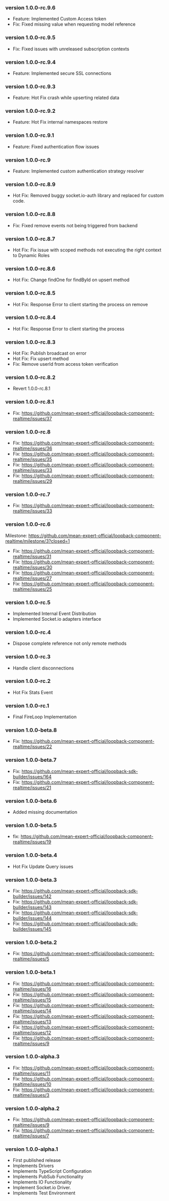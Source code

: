 ### version 1.0.0-rc.9.6

- Feature: Implemented Custom Access token
- Fix: Fixed missing value when requesting model reference

### version 1.0.0-rc.9.5

- Fix: Fixed issues with unreleased subscription contexts

### version 1.0.0-rc.9.4

- Feature: Implemented secure SSL connections

### version 1.0.0-rc.9.3

- Feature: Hot Fix crash while upserting related data

### version 1.0.0-rc.9.2

- Feature: Hot Fix internal namespaces restore

### version 1.0.0-rc.9.1

- Feature: Fixed authentication flow issues

### version 1.0.0-rc.9

- Feature: Implemented custom authentication strategy resolver

### version 1.0.0-rc.8.9

- Hot Fix: Removed buggy socket.io-auth library and replaced for custom code.

### version 1.0.0-rc.8.8

- Fix: Fixed remove events not being triggered from backend

### version 1.0.0-rc.8.7

- Hot Fix: Fix issue with scoped methods not executing the right context to Dynamic Roles

### version 1.0.0-rc.8.6

- Hot Fix: Change findOne for findById on upsert method

### version 1.0.0-rc.8.5

- Hot Fix: Response Error to client starting the process on remove

### version 1.0.0-rc.8.4

- Hot Fix: Response Error to client starting the process

### version 1.0.0-rc.8.3

- Hot Fix: Publish broadcast on error
- Hot Fix: Fix upsert method
- Fix: Remove userId from access token verification

### version 1.0.0-rc.8.2

- Revert 1.0.0-rc.8.1

### version 1.0.0-rc.8.1

- Fix: https://github.com/mean-expert-official/loopback-component-realtime/issues/37

### version 1.0.0-rc.8

- Fix: https://github.com/mean-expert-official/loopback-component-realtime/issues/36
- Fix: https://github.com/mean-expert-official/loopback-component-realtime/issues/35
- Fix: https://github.com/mean-expert-official/loopback-component-realtime/issues/33
- Fix: https://github.com/mean-expert-official/loopback-component-realtime/issues/29

### version 1.0.0-rc.7

- Fix: https://github.com/mean-expert-official/loopback-component-realtime/issues/33

### version 1.0.0-rc.6

Milestone: https://github.com/mean-expert-official/loopback-component-realtime/milestone/3?closed=1

- Fix: https://github.com/mean-expert-official/loopback-component-realtime/issues/31
- Fix: https://github.com/mean-expert-official/loopback-component-realtime/issues/30
- Fix: https://github.com/mean-expert-official/loopback-component-realtime/issues/27
- Fix: https://github.com/mean-expert-official/loopback-component-realtime/issues/25

### version 1.0.0-rc.5

- Implemented Internal Event Distribution
- Implemented Socket.io adapters interface

### version 1.0.0-rc.4

- Dispose complete reference not only remote methods

### version 1.0.0-rc.3

- Handle client disconnections

### version 1.0.0-rc.2

- Hot Fix Stats Event

### version 1.0.0-rc.1

- Final FireLoop Implementation

### version 1.0.0-beta.8

- Fix: https://github.com/mean-expert-official/loopback-component-realtime/issues/22

### version 1.0.0-beta.7

- Fix: https://github.com/mean-expert-official/loopback-sdk-builder/issues/164
- Fix: https://github.com/mean-expert-official/loopback-component-realtime/issues/21

### version 1.0.0-beta.6

- Added missing documentation

### version 1.0.0-beta.5

- fix: https://github.com/mean-expert-official/loopback-component-realtime/issues/19

### version 1.0.0-beta.4

- Hot Fix Update Query issues

### version 1.0.0-beta.3

- Fix: https://github.com/mean-expert-official/loopback-sdk-builder/issues/142
- Fix: https://github.com/mean-expert-official/loopback-sdk-builder/issues/143
- Fix: https://github.com/mean-expert-official/loopback-sdk-builder/issues/144
- Fix: https://github.com/mean-expert-official/loopback-sdk-builder/issues/145

### version 1.0.0-beta.2

- Fix: https://github.com/mean-expert-official/loopback-component-realtime/issues/5

### version 1.0.0-beta.1

- Fix: https://github.com/mean-expert-official/loopback-component-realtime/issues/16
- Fix: https://github.com/mean-expert-official/loopback-component-realtime/issues/15
- Fix: https://github.com/mean-expert-official/loopback-component-realtime/issues/14
- Fix: https://github.com/mean-expert-official/loopback-component-realtime/issues/13
- Fix: https://github.com/mean-expert-official/loopback-component-realtime/issues/12
- Fix: https://github.com/mean-expert-official/loopback-component-realtime/issues/9

### version 1.0.0-alpha.3

- Fix: https://github.com/mean-expert-official/loopback-component-realtime/issues/11
- Fix: https://github.com/mean-expert-official/loopback-component-realtime/issues/10
- Fix: https://github.com/mean-expert-official/loopback-component-realtime/issues/3

### version 1.0.0-alpha.2

- Fix: https://github.com/mean-expert-official/loopback-component-realtime/issues/9
- Fix: https://github.com/mean-expert-official/loopback-component-realtime/issues/7

### version 1.0.0-alpha.1

- First published release
- Implements Drivers
- Implements TypeScript Configuration
- Implements PubSub Functionality
- Implements IO Functionality
- Implement Socket.io Driver.
- Implements Test Environment